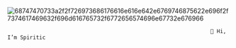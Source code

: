 ![68747470733a2f2f726973686176616e616e642e6769746875622e696f2f7374617469632f696d616765732f6772656574696e67732e676966](https://user-images.githubusercontent.com/76446378/163029669-3d2990e1-1b1b-445b-b9e7-d0a8ff187052.gif)

                                                                    👋 Hi, I’m Spiritic

